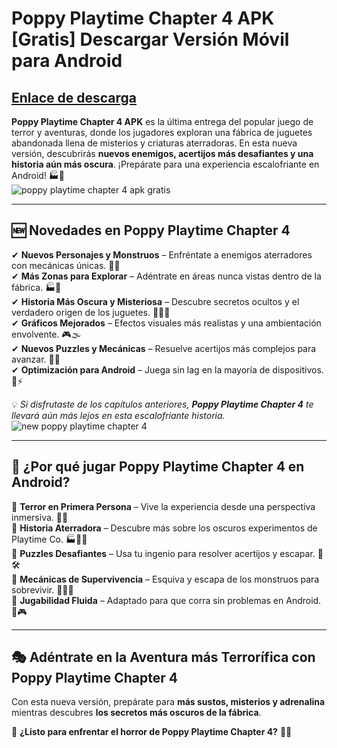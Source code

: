 # **Poppy Playtime Chapter 4 APK [Gratis] Descargar Versión Móvil para Android**

## [Enlace de descarga](https://bom.so/0t5FcW)

**Poppy Playtime Chapter 4 APK** es la última entrega del popular juego de terror y aventuras, donde los jugadores exploran una fábrica de juguetes abandonada llena de misterios y criaturas aterradoras. En esta nueva versión, descubrirás **nuevos enemigos, acertijos más desafiantes y una historia aún más oscura**. ¡Prepárate para una experiencia escalofriante en Android! 🏭🔦  
![poppy playtime chapter 4 apk gratis](https://github.com/user-attachments/assets/b269787f-d85e-483d-bf21-985c5e7677e0)

---

## **🆕 Novedades en Poppy Playtime Chapter 4**  

✔ **Nuevos Personajes y Monstruos** – Enfréntate a enemigos aterradores con mecánicas únicas. 👾😱  
✔ **Más Zonas para Explorar** – Adéntrate en áreas nunca vistas dentro de la fábrica. 🏭🚪  
✔ **Historia Más Oscura y Misteriosa** – Descubre secretos ocultos y el verdadero origen de los juguetes. 🕵️‍♂️📖  
✔ **Gráficos Mejorados** – Efectos visuales más realistas y una ambientación envolvente. 🎮🌫️  
✔ **Nuevos Puzzles y Mecánicas** – Resuelve acertijos más complejos para avanzar. 🔑🧩  
✔ **Optimización para Android** – Juega sin lag en la mayoría de dispositivos. 📱⚡  

💡 *Si disfrutaste de los capítulos anteriores, **Poppy Playtime Chapter 4** te llevará aún más lejos en esta escalofriante historia.*  
![new poppy playtime chapter 4](https://github.com/user-attachments/assets/f26b7b0d-9514-425a-8ea0-59322b0ebd16)

---

## **📌 ¿Por qué jugar Poppy Playtime Chapter 4 en Android?**  

🔹 **Terror en Primera Persona** – Vive la experiencia desde una perspectiva inmersiva. 👀🔦  
🔹 **Historia Aterradora** – Descubre más sobre los oscuros experimentos de Playtime Co. 🏭🕵️‍♂️  
🔹 **Puzzles Desafiantes** – Usa tu ingenio para resolver acertijos y escapar. 🔑🛠️  
🔹 **Mecánicas de Supervivencia** – Esquiva y escapa de los monstruos para sobrevivir. 🏃‍♂️💨  
🔹 **Jugabilidad Fluida** – Adaptado para que corra sin problemas en Android. 📱🎮  

---

## **🎭 Adéntrate en la Aventura más Terrorífica con Poppy Playtime Chapter 4**  

Con esta nueva versión, prepárate para **más sustos, misterios y adrenalina** mientras descubres **los secretos más oscuros de la fábrica**.  

🌟 **¿Listo para enfrentar el horror de Poppy Playtime Chapter 4?** 🚀👻
